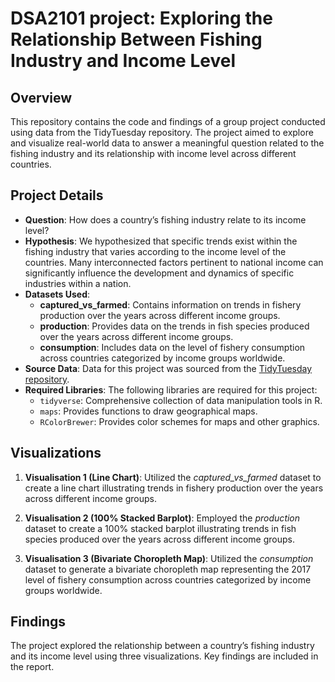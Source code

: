 # DSA2101 project: Exploring the Relationship Between Fishing Industry and Income Level

## Overview
This repository contains the code and findings of a group project conducted using data from the TidyTuesday repository. The project aimed to explore and visualize real-world data to answer a meaningful question related to the fishing industry and its relationship with income level across different countries.

## Project Details
- **Question**: How does a country’s fishing industry relate to its income level?
- **Hypothesis**: We hypothesized that specific trends exist within the fishing industry that varies according to the income level of the countries. Many interconnected factors pertinent to national income can significantly influence the development and dynamics of specific industries within a nation.
- **Datasets Used**: 
  - **captured_vs_farmed**: Contains information on trends in fishery production over the years across different income groups.
  - **production**: Provides data on the trends in fish species produced over the years across different income groups.
  - **consumption**: Includes data on the level of fishery consumption across countries categorized by income groups worldwide.
- **Source Data**: Data for this project was sourced from the [TidyTuesday repository](https://github.com/rfordatascience/tidytuesday/blob/master/data/2021/2021-10-12/readme.md).
- **Required Libraries**: The following libraries are required for this project:
  - `tidyverse`: Comprehensive collection of data manipulation tools in R.
  - `maps`: Provides functions to draw geographical maps.
  - `RColorBrewer`: Provides color schemes for maps and other graphics.

## Visualizations
1. **Visualisation 1 (Line Chart)**: Utilized the *captured_vs_farmed* dataset to create a line chart illustrating trends in fishery production over the years across different income groups.
   
2. **Visualisation 2 (100% Stacked Barplot)**: Employed the *production* dataset to create a 100% stacked barplot illustrating trends in fish species produced over the years across different income groups.
   
3. **Visualisation 3 (Bivariate Choropleth Map)**: Utilized the *consumption* dataset to generate a bivariate choropleth map representing the 2017 level of fishery consumption across countries categorized by income groups worldwide.

## Findings

The project explored the relationship between a country’s fishing industry and its income level using three visualizations. Key findings are included in the report.

